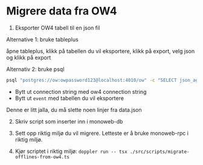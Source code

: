 # Migrere data fra OW4

1. Eksporter OW4 tabell til en json fil

Alternative 1: bruke tableplus

åpne tableplus, klikk på tabellen du vil eksportere, klikk på export, velg json og klikk på export

Alternativ 2: bruke psql

```bash
psql "postgres://ow:owpassword123@localhost:4010/ow" -c "SELECT json_agg(t) FROM event t;" > data.json
```

- Bytt ut connection string med ow4 connection string
- Bytt ut `event` med tabellen du vil eksportere

Denne er litt jalla, du må slette noen linjer fra data.json

2. Skriv script som inserter inn i monoweb-db

3. Sett opp riktig miljø du vil migrere. Letteste er å bruke monoweb-rpc i riktig miljø.

4. Kjør scriptet i riktig miljø: `doppler run -- tsx ./src/scripts/migrate-offlines-from-ow4.ts`
